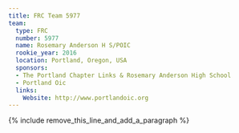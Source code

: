 ```yaml
---
title: FRC Team 5977
team:
  type: FRC
  number: 5977
  name: Rosemary Anderson H S/POIC
  rookie_year: 2016
  location: Portland, Oregon, USA
  sponsors:
  - The Portland Chapter Links & Rosemary Anderson High School
  - Portland Oic
  links:
    Website: http://www.portlandoic.org
---
```


{% include remove_this_line_and_add_a_paragraph %}